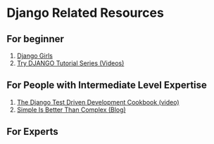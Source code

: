 # Django Related Resources

## For beginner
1. [Django Girls](https://tutorial.djangogirls.org/en/)
2. [Try DJANGO Tutorial Series (Videos)](https://www.youtube.com/playlist?list=PLEsfXFp6DpzTD1BD1aWNxS2Ep06vIkaeW)

## For People with Intermediate Level Expertise
1. [The Django Test Driven Development Cookbook (video)](https://youtu.be/41ek3VNx_6Q)
2. [Simple Is Better Than Complex (Blog)](https://simpleisbetterthancomplex.com/)

## For Experts
